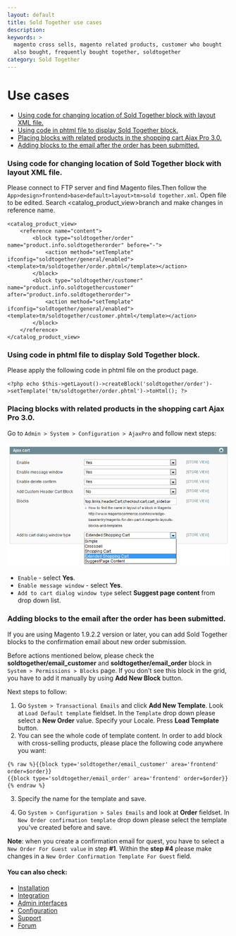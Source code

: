 ```yaml
---
layout: default
title: Sold Together use cases
description:
keywords: >
  magento cross sells, magento related products, customer who bought
  also bought, frequently bought together, soldtogether
category: Sold Together
---
```


# Use cases

- [Using code for changing location of Sold Together block with layout XML file.](#using-code-for-changing-location-of-sold-together-block-with-layout-xml-file.)
- [Using code in phtml file to display Sold Together block.](#using-code-in-phtml-file-to-display-sold-together-block.)
- [Placing blocks with related products in the shopping cart Ajax Pro 3.0.](#placing-blocks-with-related-products-in-the-shopping-cart-ajax-pro-3.0.)
- [Adding blocks to the email after the order has been submitted.](#adding-blocks-to-the-email-after-the-order-has-been-submitted.)

### Using code for changing location of Sold Together block with layout XML file. 

Please connect to FTP server and find Magento files.Then follow the `App>design>frontend>base>default>layout>tm>sold together.xml`. Open file to be edited. Search <catalog_product_view>branch and make changes in reference name.

```
<catalog_product_view>
    <reference name="content">
        <block type="soldtogether/order" name="product.info.soldtogetherorder" before="-">
            <action method="setTemplate" ifconfig="soldtogether/general/enabled"><template>tm/soldtogether/order.phtml</template></action>
        </block>
        <block type="soldtogether/customer" name="product.info.soldtogethercustomer" after="product.info.soldtogetherorder">
            <action method="setTemplate" ifconfig="soldtogether/general/enabled"><template>tm/soldtogether/customer.phtml</template></action>
        </block>
    </reference>
</catalog_product_view>
```

### Using code in phtml file to display Sold Together block.

Please apply the following code in phtml file on the product page.

```
<?php echo $this->getLayout()->createBlock('soldtogether/order')->setTemplate('tm/soldtogether/order.phtml')->toHtml(); ?>
```

### Placing blocks with related products in the shopping cart Ajax Pro 3.0.

Go to `Admin > System > Configuration > AjaxPro` and follow next steps:

![General settings](/images/m1/extensions/soldtogether/use-case.png)

-   `Enable` - select **Yes**.
-   `Enable message window` - select **Yes**.
-   `Add to cart dialog window type` select **Suggest page content** from drop down list.

### Adding blocks to the email after the order has been submitted.

If you are using Magento 1.9.2.2 version or later, you can add Sold Together blocks to the confirmation email about new order submission.

Before actions mentioned below, please check the **soldtogether/email_customer** and **soldtogether/email_order** block in `System > Permissions > Blocks` page. If you don't see this block in the grid, you have to add it manually by using **Add New Block** button.

Next steps to follow:

1. Go `System > Transactional Emails` and click **Add New Template**. Look at `Load Default template` fieldset. In the `Template` drop down please select a **New Order** value. Specify your Locale. Press **Load Template** button.
2. You can see the whole code of template content. In order to add block with cross-selling products, please place the following code anywhere you want:

```
{% raw %}{{block type='soldtogether/email_customer' area='frontend' order=$order}}
{{block type='soldtogether/email_order' area='frontend' order=$order}}{% endraw %}
```

3. Specify the name for the template and save.

4. Go `System > Configuration > Sales Emails` and look at **Order** fieldset. In `New Order confirmation template` drop down please select the template you've created before and save.

**Note**: when you create a confirmation email for quest, you have to select a `New Order For Guest value` in step **#1**. Within the **step #4** please make changes in a `New Order Confirmation Template For Guest` field.

#### You can also check:

*   [Installation](../installation/)
*   [Integration](../integration/)
*   [Admin interfaces](../admin-interfaces/)
*   [Configuration](../configuration/)
*   [Support](https://swissuplabs.com/contacts/)
*   [Forum](https://swissuplabs.com/magento-forum/)